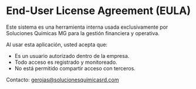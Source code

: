 # End-User License Agreement (EULA)

Este sistema es una herramienta interna usada exclusivamente por Soluciones Químicas MG para la gestión financiera y operativa.

Al usar esta aplicación, usted acepta que:

- Es un usuario autorizado dentro de la empresa.
- Todo acceso es registrado y monitoreado.
- No está permitido compartir acceso con terceros.

Contacto: gerojas@solucionesquimicasrd.com
